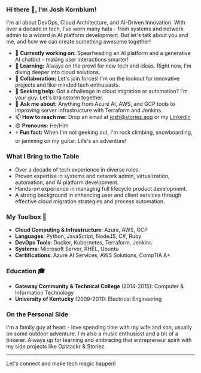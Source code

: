 ### Hi there 👋, I'm Josh Kornblum!

I'm all about DevOps, Cloud Architecture, and AI-Driven Innovation. With over a decade in tech, I’ve worn many hats - from systems and network admin to a wizard in AI platform development. But let's talk about you and me, and how we can create something awesome together!

- 🔭 **Currently working on:** Spearheading an AI platform and a generative AI chatbot - making user interactions smarter!
- 🌱 **Learning:** Always on the prowl for new tech and ideas. Right now, I'm diving deeper into cloud solutions.
- 👯 **Collaboration:** Let's join forces! I'm on the lookout for innovative projects and like-minded tech enthusiasts.
- 🤔 **Seeking help:** Got a challenge in cloud migration or automation? I’m your guy. Let's brainstorm together.
- 💬 **Ask me about:** Anything from Azure AI, AWS, and GCP tools to improving server infrastructure with Terraform and Jenkins.
- 📫 **How to reach me:** Drop an email at josh@storiez.app or my [LinkedIn](https://www.linkedin.com/in/josh-kornblum-a6933a211/)
- 😄 **Pronouns:** He/Him
- ⚡ **Fun fact:** When I'm not geeking out, I'm rock climbing, snowboarding, or jamming on my guitar. Life's an adventure!

### What I Bring to the Table

- Over a decade of tech experience in diverse roles.
- Proven expertise in systems and network admin, virtualization, automation, and AI platform development.
- Hands-on experience in managing full lifecycle product development.
- A strong background in enhancing user and client services through effective cloud migration strategies and process automation.

### My Toolbox 🧰

- **Cloud Computing & Infrastructure**: Azure, AWS, GCP
- **Languages**: Python, JavaScript, NodeJS, C#, Ruby
- **DevOps Tools**: Docker, Kubernetes, Terraform, Jenkins
- **Systems**: Microsoft Server, RHEL, Ubuntu
- **Certifications**: Azure AI Services, AWS Solutions, CompTIA A+

### Education 🎓

- **Gateway Community & Technical College** (2014-2015): Computer & Information Technology
- **University of Kentucky** (2009-2011): Electrical Engineering

### On the Personal Side

I'm a family guy at heart - love spending time with my wife and son, usually on some outdoor adventure. I'm also a music enthusiast and a bit of a tinkerer. Always up for learning and embracing that entrepreneur spirit with my side projects like Opstackr & Storiez.

---
Let's connect and make tech magic happen!

